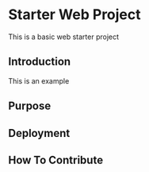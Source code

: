 # Starter Web Project

This is a basic web starter project

## Introduction

This is an example

## Purpose

## Deployment

## How To Contribute
